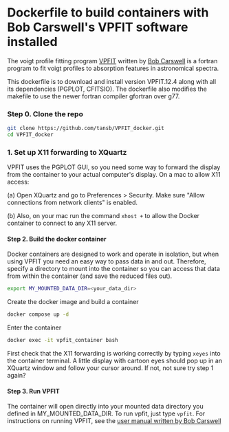 # Dockerfile to build containers with Bob Carswell's VPFIT software installed

The voigt profile fitting program [VPFIT](https://people.ast.cam.ac.uk/~rfc/vpfit) written by [Bob Carswell](https://people.ast.cam.ac.uk/~rfc/) is a fortran program to fit voigt profiles to absorption features in astronomical spectra.

This dockerfile is to download and install version VPFIT.12.4 along with all its dependencies (PGPLOT, CFITSIO). The dockerfile also modifies the makefile to use the newer fortran compiler gfortran over g77.

### Step 0. Clone the repo
```bash
git clone https://github.com/tansb/VPFIT_docker.git
cd VPFIT_docker
```

### 1. Set up X11 forwarding to XQuartz

VPFIT uses the PGPLOT GUI, so you need some way to forward the display from the
container to your actual computer's display. On a mac to allow X11 access:

(a) Open XQuartz and go to Preferences > Security. Make sure "Allow connections from network clients" is enabled.

(b) Also, on your mac run the command ```xhost +``` to allow the Docker container to connect to any X11 server.

#### Step 2. Build the docker container
Docker containers are designed to work and operate in isolation, but when using VPFIT you need an easy way to pass data in and out. Therefore, specify a directory to mount into the container so you can access that data from within the container (and save the reduced files out).

```bash
export MY_MOUNTED_DATA_DIR=<your_data_dir>
```

Create the docker image and build a container
```bash
docker compose up -d
```

Enter the container
```bash
docker exec -it vpfit_container bash
```

First check that the X11 forwarding is working correctly by typing ```xeyes``` into the container terminal. A little display with cartoon eyes should pop up in an XQuartz window and follow your cursor around. If not, not sure try step 1 again?

#### Step 3. Run VPFIT
The container will open directly into your mounted data directory you defined in MY_MOUNTED_DATA_DIR.
To run vpfit, just type ```vpfit```. For instructions on running VPFIT, see the [user manual written by Bob Carswell](https://www.overleaf.com/read/vbxkcfnfgksr)


